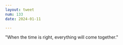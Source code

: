 ```yaml
---
layout: tweet
num: 133
date: 2024-01-11

---
```


"When the time is right, everything will come together."
